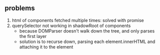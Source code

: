 ## problems

1. html of components fetched multiple times: solved with promise
2. querySelector not working in shadowRoot of components
    - because DOMParser doesn't walk down the tree, and only parses the first layer
    - solution is to recurse down, parsing each element.innerHTML and attaching it to the element